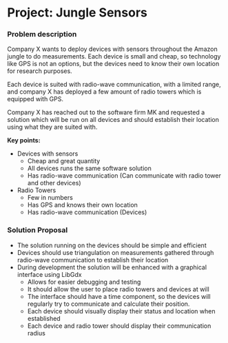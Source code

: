 # Project: Jungle Sensors

### Problem description

Company X wants to deploy devices with sensors throughout the Amazon jungle to do measurements. Each device is small and cheap, so technology like GPS is not an options, but the devices need to know their own location for research purposes. 

Each device is suited with radio-wave communication, with a limited range, and company X has deployed a few amount of radio towers which is equipped with GPS.

Company X has reached out to the software firm MK and requested a solution which will be run on all devices and should establish their location using what they are suited with.

**Key points:**

- Devices with sensors
  - Cheap and great quantity
  - All devices runs the same software solution
  - Has radio-wave communication (Can communicate with radio tower and other devices)
- Radio Towers
  - Few in numbers
  - Has GPS and knows their own location
  - Has radio-wave communication (Devices)



### Solution Proposal

- The solution running on the devices should be simple and efficient
- Devices should use triangulation on measurements gathered through radio-wave communication to establish their location
- During development the solution will be enhanced with a graphical interface using LibGdx
  - Allows for easier debugging and testing
  - It should allow the user to place radio towers and devices at will
  - The interface should have a time component, so the devices will regularly try to communicate and calculate their position.
  - Each device should visually display their status and location when established
  - Each device and radio tower should display their communication radius